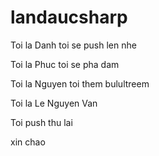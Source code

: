 # landaucsharp

Toi la Danh toi se push len nhe

Toi la Phuc toi se pha dam 

Toi la Nguyen toi them bulultreem

Toi la Le Nguyen Van

Toi push thu lai

xin chao 